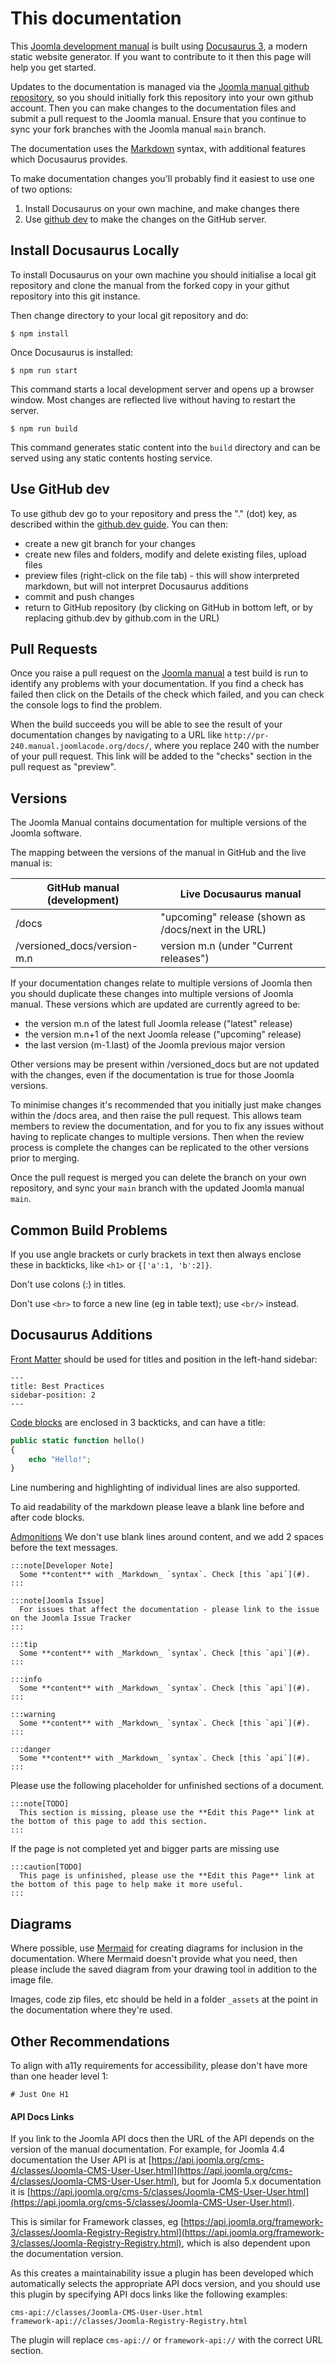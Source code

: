 This documentation
==================

This [Joomla development manual](https://manual.joomla.org/docs/) is built using [Docusaurus 3](https://docusaurus.io/), 
a modern static website generator. If you want to contribute to it then this page will help you get started.

Updates to the documentation is managed via the [Joomla manual github repository](https://github.com/joomla/Manual), 
so you should initially fork this repository into your own github account. Then you can make changes to the documentation
files and submit a pull request to the Joomla manual. Ensure that you continue to sync your fork branches 
with the Joomla manual `main` branch. 

The documentation uses the [Markdown](https://www.markdownguide.org/) syntax, with additional features which Docusaurus provides.

To make documentation changes you'll probably find it easiest to use one of two options:
1. Install Docusaurus on your own machine, and make changes there
2. Use [github dev](https://github.com/github/dev) to make the changes on the GitHub server. 

## Install Docusaurus Locally

To install Docusaurus on your own machine you should initialise a local git repository and clone the manual from the
forked copy in your githut repository into this git instance. 

Then change directory to your local git repository and do:

```
$ npm install
```

Once Docusaurus is installed:

```
$ npm run start
```

This command starts a local development server and opens up a browser window. 
Most changes are reflected live without having to restart the server.

```
$ npm run build
```

This command generates static content into the `build` directory and can be served using any static contents hosting service.

## Use GitHub dev

To use github dev go to your repository and press the "." (dot) key, as described within the 
[github.dev guide](https://docs.github.com/en/codespaces/the-githubdev-web-based-editor). You can then:

- create a new git branch for your changes
- create new files and folders, modify and delete existing files, upload files
- preview files (right-click on the file tab) - this will show interpreted markdown, but will not interpret Docusaurus additions
- commit and push changes
- return to GitHub repository (by clicking on GitHub in bottom left, or by replacing github.dev by github.com in the URL)

## Pull Requests

Once you raise a pull request on the [Joomla manual](https://github.com/joomla/Manual) a test build is run to identify
any problems with your documentation. If you find a check has failed then click on the Details of the check which failed,
and you can check the console logs to find the problem.

When the build succeeds you will be able to see the result of your documentation changes by navigating to a 
URL like `http://pr-240.manual.joomlacode.org/docs/`, where you replace 240 with the number of your pull request.
This link will be added to the "checks" section in the pull request as "preview". 

## Versions

The Joomla Manual contains documentation for multiple versions of the Joomla software. 

The mapping between the versions of the manual in GitHub and the live manual is:

| GitHub manual (development)      | Live Docusaurus manual                               |
| -------------------------------- |------------------------------------------------------|
| /docs                            | "upcoming" release  (shown as /docs/next in the URL)     |
| /versioned_docs/version-m.n      | version m.n (under "Current releases")        |

If your documentation changes relate to multiple versions of Joomla then you should duplicate these changes into 
multiple versions of Joomla manual. These versions which are updated are currently agreed to be:

- the version m.n of the latest full Joomla release ("latest" release)
- the version m.n+1 of the next Joomla release ("upcoming" release)
- the last version (m-1.last) of the Joomla previous major version 

Other versions may be present within /versioned_docs but are not updated with the changes, even if the documentation is
true for those Joomla versions. 

To minimise changes it's recommended that you initially just make changes within the /docs area, and then raise
the pull request. This allows team members to review the documentation, and for you to fix any issues without
having to replicate changes to multiple versions. Then when the review process is complete the changes can be
replicated to the other versions prior to merging. 

Once the pull request is merged you can delete the branch on your own repository, and sync your `main` branch with the
updated Joomla manual `main`.

## Common Build Problems

If you use angle brackets or curly brackets in text then always enclose these in backticks, like `<h1>` or `{['a':1, 'b':2]}`.

Don't use colons (:) in titles.

Don't use `<br>` to force a new line (eg in table text); use `<br/>` instead. 

## Docusaurus Additions

[Front Matter](https://docusaurus.io/docs/next/markdown-features#front-matter) should be used for titles and position in the left-hand sidebar:

```
---
title: Best Practices
sidebar-position: 2
---
```

[Code blocks](https://docusaurus.io/docs/next/markdown-features/code-blocks) are enclosed in 3 backticks, and can have a title:

```php title="hello.php"
public static function hello() 
{
    echo "Hello!"; 
}
```
Line numbering and highlighting of individual lines are also supported.

To aid readability of the markdown please leave a blank line before and after code blocks.

[Admonitions](https://docusaurus.io/docs/next/markdown-features/admonitions) 
We don't use blank lines around content, and we add 2 spaces before the text messages.

```
:::note[Developer Note]
  Some **content** with _Markdown_ `syntax`. Check [this `api`](#).
:::

:::note[Joomla Issue]
  For issues that affect the documentation - please link to the issue on the Joomla Issue Tracker
:::

:::tip
  Some **content** with _Markdown_ `syntax`. Check [this `api`](#).
:::

:::info
  Some **content** with _Markdown_ `syntax`. Check [this `api`](#).
:::

:::warning
  Some **content** with _Markdown_ `syntax`. Check [this `api`](#).
:::

:::danger
  Some **content** with _Markdown_ `syntax`. Check [this `api`](#).
:::
```

Please use the following placeholder for unfinished sections of a document.

```
:::note[TODO]
  This section is missing, please use the **Edit this Page** link at the bottom of this page to add this section.
:::
```

If the page is not completed yet and bigger parts are missing use

```
:::caution[TODO]
  This page is unfinished, please use the **Edit this Page** link at the bottom of this page to help make it more useful.
:::
```

## Diagrams

Where possible, use [Mermaid](https://mermaid.live) for creating diagrams for inclusion in the documentation.
Where Mermaid doesn't provide what you need, then please include the saved diagram from your drawing tool
in addition to the image file.

Images, code zip files, etc should be held in a folder `_assets` at the point in the documentation where they're used.

## Other Recommendations

To align with a11y requirements for accessibility, please don't have more than one header level 1:

```
# Just One H1
```

#### API Docs Links

If you link to the Joomla API docs then the URL of the API depends on the version of the manual documentation. 
For example, for Joomla 4.4 documentation the User API is at 
[https://api.joomla.org/cms-4/classes/Joomla-CMS-User-User.html](https://api.joomla.org/cms-4/classes/Joomla-CMS-User-User.html),
but for Joomla 5.x documentation it is 
[https://api.joomla.org/cms-5/classes/Joomla-CMS-User-User.html](https://api.joomla.org/cms-5/classes/Joomla-CMS-User-User.html).

This is similar for Framework classes, eg 
[https://api.joomla.org/framework-3/classes/Joomla-Registry-Registry.html](https://api.joomla.org/framework-3/classes/Joomla-Registry-Registry.html),
which is also dependent upon the documentation version.

As this creates a maintainability issue a plugin has been developed which automatically selects the appropriate API
docs version, and you should use this plugin by specifying API docs links like the following examples:

```
cms-api://classes/Joomla-CMS-User-User.html
framework-api://classes/Joomla-Registry-Registry.html
```

The plugin will replace `cms-api://` or `framework-api://` with the correct URL section.

